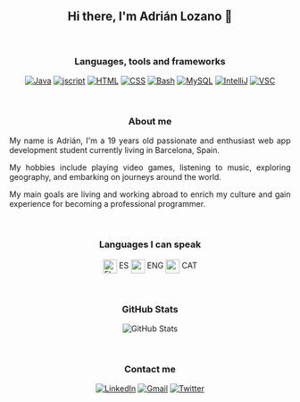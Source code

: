 <div align="center">

## Hi there, I'm Adrián Lozano 👋

<br>

### Languages, tools and frameworks
[![Java](https://skillicons.dev/icons?i=java)](https://skillicons.dev)
[![jscript](https://skillicons.dev/icons?i=js)](https://skillicons.dev)
[![HTML](https://skillicons.dev/icons?i=html)](https://skillicons.dev)
[![CSS](https://skillicons.dev/icons?i=css)](https://skillicons.dev)
[![Bash](https://skillicons.dev/icons?i=bash)](https://skillicons.dev)
[![MySQL](https://skillicons.dev/icons?i=mysql)](https://skillicons.dev)
[![IntelliJ](https://skillicons.dev/icons?i=idea)](https://skillicons.dev)
[![VSC](https://skillicons.dev/icons?i=vscode)](https://skillicons.dev)

<br>

### About me
<div style="text-align: justify; max-width: 600px; margin: 0 auto;">
  <p>My name is Adrián, I'm a 19 years old passionate and enthusiast web app development student currently living in Barcelona, Spain.</p> My hobbies include playing video games, listening to music, exploring geography, and embarking on journeys around the world.</p> My main goals are living and working abroad to enrich my culture and gain experience for becoming a professional programmer.</p>
</div>

<br>

### Languages I can speak
<img src="https://github.com/AdriLzIf/AdriLzIf/assets/156659120/6a32d104-a15b-4c38-adfe-2ed0a5da17d2" alt="Flag of Spain" width="25" align="center"> ES <img src="https://github.com/AdriLzIf/AdriLzIf/assets/156659120/02965e95-c782-497b-ba1a-63cd9dc4098e" width="25" align="center"> ENG <img src="https://github.com/AdriLzIf/AdriLzIf/assets/156659120/aef96866-eb95-498f-9d62-fb4196444266" width="25" align="center"> CAT

<br>

### GitHub Stats 
![GitHub Stats](https://github-readme-stats.vercel.app/api?username=AdriLzIf&show_icons=true&theme=radical)
<!-- ![Top Languages](https://github-readme-stats.vercel.app/api/top-langs/?username=AdriLzIf&layout=compact&theme=radical) -->
<!-- No languages yet, coming soon -->

<br>

### Contact me
[![LinkedIn](https://skillicons.dev/icons?i=linkedin)](https://skillicons.dev)
[![Gmail](https://skillicons.dev/icons?i=gmail)](https://skillicons.dev)
[![Twitter](https://skillicons.dev/icons?i=twitter)](https://skillicons.dev)
</div>
